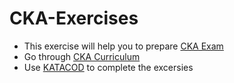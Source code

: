 # CKA-Exercises
- This exercise will help you to prepare [CKA Exam](https://www.cncf.io/certification/cka/)
- Go through [CKA Curriculum](https://github.com/cncf/curriculum/blob/master/CKA_Curriculum_V1.14.1.pdf)
- Use [KATACOD](https://www.katacoda.com/courses/kubernetes/playground) to complete the excersies

